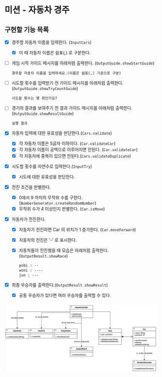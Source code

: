 # 미션 - 자동차 경주

## 구현할 기능 목록

- [x] 경주할 자동차 이름을 입력한다.  (`InputCars`)
  - [x] 이 때 자동차 이름은 쉼표(,) 로 구분한다.
- [ ] 게임 시작 가이드 메시지를 아래처럼 출력한다. (`OutputGuide.showStartGuide`)
  ```
  경주할 자동차 이름을 입력하세요.(이름은 쉼표(,) 기준으로 구분)
  ```
- [ ] 시도할 횟수를 입력받기 전 가이드 메시지를 아래처럼 출력한다. (`OutputGuide.showTryCountGuide`)
  ```
  시도할 횟수는 몇 회인가요?
  ```
- [ ] 경기의 결과를 보여주기 전 결과 가이드 메시지를 아래처럼 출력한다. (`OutputGuide.showResultGuide`) 
  ```
  실행 결과
  ```
  
- [x] 자동차 입력에 대한 유효성을 판단한다.(`Cars.validate`) 
  - [x] 각 자동차 이름은 5글자 이하이다. (`Car.validateCar`)
  - [x] 각 자동차 이름이 공백으로 이루어지면 안된다. (`Car.validateCar`)
  - [x] 각 자동차에 중복이 있으면 안된다.(`Cars.validateDuplicate`)
- [x] 시도할 횟수를 자연수로 입력한다.(`InputTry`)
  - [x] 시도에 대한 유효성을 판단한다. 
- [x] 전진 조건을 판별한다.
  - [x] 0에서 9 까지의 무작위 수를 구한다. (`NumberGenerator.createRandomNumber`)
  - [x] 무작위 수가 4 이상인지 판별한다. (`Car.isMove`)
- [x] 자동차가 전진한다.
  - [x] 자동차가 전진하면 Car 의 위치가 1 증가한다. (`Car.moveForward`)
  - [x] 자동차의 전진은 '-' 로 표시한다.
  - [x] 자동차들이 전진했을 때 모습은 아래처럼 출력한다. (`OutputResult.showRace`)
      ```
      pobi : --
      woni : ----
      jun : ---
      ```


- [x] 최종 우승자를 출력한다.(`OutputResult.showResult`)
  - [x] 공동 우승자가 있다면 여러 우승자를 출력할 수 있다.


![img.png](racingcar_uml_ver1.png)




